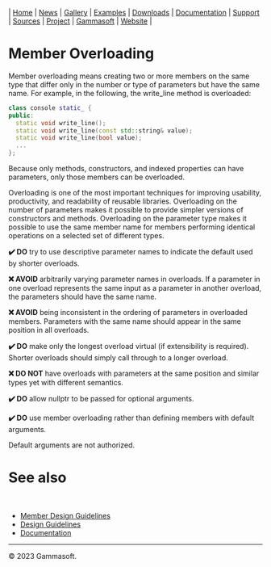 | [Home](home.md) | [News](news.md) | [Gallery](gallery.md) | [Examples](examples.md) | [Downloads](downloads.md) | [Documentation](documentation.md) | [Support](support.md) | [Sources](https://github.com/gammasoft71/xtd) | [Project](https://sourceforge.net/projects/xtdpro/) | [Gammasoft](gammasoft.md) | [Website](https://gammasoft71.wixsite.com/xtdpro) |

# Member Overloading

Member overloading means creating two or more members on the same type that differ only in the number or type of parameters but have the same name. For example, in the following, the write_line method is overloaded:

```cpp
class console static_ {
public:
  static void write_line();
  static void write_line(const std::string& value);
  static void write_line(bool value);
  ...
};
```

Because only methods, constructors, and indexed properties can have parameters, only those members can be overloaded.

Overloading is one of the most important techniques for improving usability, productivity, and readability of reusable libraries. Overloading on the number of parameters makes it possible to provide simpler versions of constructors and methods. Overloading on the parameter type makes it possible to use the same member name for members performing identical operations on a selected set of different types.

**✔️ DO** try to use descriptive parameter names to indicate the default used by shorter overloads.

**❌ AVOID** arbitrarily varying parameter names in overloads. If a parameter in one overload represents the same input as a parameter in another overload, the parameters should have the same name.

**❌ AVOID** being inconsistent in the ordering of parameters in overloaded members. Parameters with the same name should appear in the same position in all overloads.

**✔️ DO** make only the longest overload virtual (if extensibility is required). Shorter overloads should simply call through to a longer overload.

**❌ DO NOT** have overloads with parameters at the same position and similar types yet with different semantics.

**✔️ DO** allow nullptr to be passed for optional arguments.

**✔️ DO** use member overloading rather than defining members with default arguments.

Default arguments are not authorized.

# See also
​
* [Member Design Guidelines](member_design_guidelines.md)
* [Design Guidelines](design_guidelines.md)
* [Documentation](documentation.md)

______________________________________________________________________________________________

© 2023 Gammasoft.
